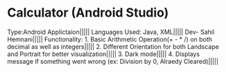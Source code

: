 # Calculator (Android Studio)
Type:Android Applictaion|||||
Languages Used: Java, XML|||||
Dev- Sahil Hemnani|||||
Functionality: 1. Basic Arithmetic Operation(+ - * /) on both decimal as well as integers||||| 
               2. Different Orientation for both Landscape and Portrait for better visualization||||| 
               3. Dark mode|||||
               4. Displays message if something went wrong (ex: Division by 0, Alraedy Cleared)|||||
